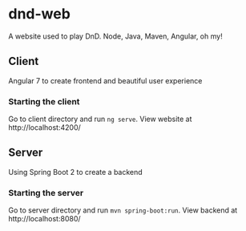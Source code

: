 # dnd-web

A website used to play DnD. Node, Java, Maven, Angular, oh my!

## Client

Angular 7 to create frontend and beautiful user experience

### Starting the client

Go to client directory and run `ng serve`. View website at http://localhost:4200/

## Server

Using Spring Boot 2 to create a backend

### Starting the server

Go to server directory and run `mvn spring-boot:run`. View backend at http://localhost:8080/
